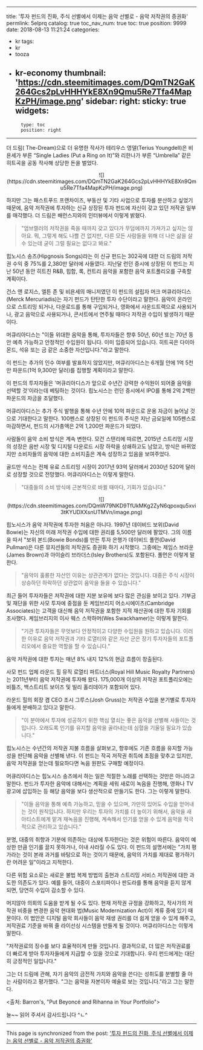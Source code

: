 
---
title: '투자 펀드의 진화, 주식 선별에서 이제는 음악 선별로 - 음악 저작권의 증권화'
permlink: 5elprq
catalog: true
toc_nav_num: true
toc: true
position: 9999
date: 2018-08-13 11:21:24
categories:
- kr
tags:
- kr
- tooza
- kr-economy
thumbnail: 'https://cdn.steemitimages.com/DQmTN2GaK264Gcs2pLvHHHYkE8Xn9Qmu5Re7Tfa4MapKzPH/image.png'
sidebar:
    right:
        sticky: true
widgets:
    -
        type: toc
        position: right
---


더 드림( The-Dream)으로 더 유명한 작사가 테리우스 영델(Terius Youngdell)은 비욘세가 부른 “Single Ladies (Put a Ring on It)”와 리한나가 부른 “Umbrella” 같은 히트곡을 공동 작사해 상당한 돈을 벌었다. 

<center>
![](https://cdn.steemitimages.com/DQmTN2GaK264Gcs2pLvHHHYkE8Xn9Qmu5Re7Tfa4MapKzPH/image.png)
</center>

하지만 그는 패스트푸드 프랜차이즈, 부동산 및 기타 사업으로 투자를 분산하고 싶었기 때문에, 음악 저작권에 투자하는 신규 상장된 투자 펀드에 자신이 갖고 있던 저작권 일부를 매각했다. 더 드림은 배런스지와의 인터뷰에서 이렇게 밝혔다. 

> "엄브렐러의 저작권을 죽을 때까지 갖고 있다가 무덤에까지 가져가고 싶지는 않아요. 뭐, 그렇게 해도 나쁠 건 없지만, 다른 모든 사람들을 위해 더 나은 삶을 살 수 있는데 굳이 그럴 필요는 없다고 봐요." 

힙노시스 송즈(Hipgnosis Songs)라는 이 신규 펀드는 302곡에 대한 더 드림의 저작권 수익 중 75%를 2,380만 달러에 사들였다. 지난달 런던 증시에 상장된 이 펀드는 지난 50년 동안 히트친 R&B, 힙합, 록, 컨트리 음악을 포함한 음악 포트폴리오를 구축할 계획이다.  

건스 앤 로지스, 엘튼 존 및 비욘세의 매니저였던 이 펀드의 설립자 머크 머큐리아디스(Merck Mercuriadis)는 자기 펀드가 탄탄한 투자 수단이라고 말한다. 음악이 온라인으로 스트리밍 되거나, 다운로드를 통해 구입되거나, 영화에서 사운드트랙으로 사용되거나, 광고 음악으로 사용되거나, 콘서트에서 연주될 때마다 저작권 수입이 발생하기 때문이다.  

머큐리아디스는 "이들 위대한 음악을 통해, 투자자들은 향후 50년, 60년 또는 70년 동안 예측 가능하고 안정적인 수입원이 됩니다. 이미 입증되어 있습니다. 히트곡은 다이아몬드, 석유 또는 금 같은 소중한 자산입니다."라고 말한다.  

이 펀드는 추가의 인수 여부를 발표하지 않았지만, 머큐리아디스는 6개월 안에 1억 5천만 파운드(1억 9,300만 달러)를 집행할 계획이라고 말한다. 

이 펀드의 투자자들은 '머큐리아디스가 앞으로 수년간 강력한 수익원이 되어줄 음악을 선택할 것'이라는데 베팅하는 것이다. 힙노시스는 런던 증시에서 IPO를 통해 2억 2백만 파운드의 자금을 조달했다.  

머큐리아디스는 추가 주식 발행을 통해 수년 안에 10억 파운드로 운용 자금이 늘어날 것으로 기대한다고 말한다. 100펜스로 상장된 이 펀드의 주식은 지난 금요일에 105펜스로 마감하면서, 펀드의 시가총액은 2억 1,200만 파운드가 되었다. 

사람들이 음악 소비 방식은 계속 변한다. 모건 스탠리에 따르면, 2015년 스트리밍 시장의 성장은 음반 시장 및 디지털 다운로드 시장 하락을 상쇄하고도 남았고, 방식은 바뀌었지만 소비자들의 음악에 대한 소비지출은 계속 성장하고 있음을 보여주었다.  

골드만 삭스는 전체 유료 스트리밍 시장이 2017년 93억 달러에서 2030년 520억 달러로 성장할 것으로 전망했다. 머큐리아디스는 이렇게 말한다. 

>"대중들의 소비 방식에 근본적으로 바뀔 때마다, 기회가 있습니다."  

<center>
![](https://cdn.steemitimages.com/DQmW79NKD9TfUkMKg2ZyN6qpoxqu5xvi3tKYUDXXsnUTMVn/image.png)
</center>

힙노시스가 음악 저작권에 투자한 처음은 아니다. 1997년 데이비드 보위(David Bowie)는 자신의 미래 저작권 수입에 대한 권리를 5,500만 달러에 팔았다. 그의 이름을 따서 "보위 본드(Bowie Bonds)를 만든 투자 은행가 데이비드 풀먼(David Pullman)은 다른 뮤지션들의 저작권도 증권화 하기 시작했다. 그중에는 제임스 브라운(James Brown)과 아이슬리 브라더스(Isley Brothers)도 포함된다. 풀먼은 이렇게 말한다. 

>"음악이 훌륭한 자산인 이유는 상관관계가 없다는 것입니다. 대중은 주식 시장이 상승하던 하락하던 상관없이 음악을 들을 수 있습니다." 

최근 들어 투자자들은 저작권에 대한 지분 보유에 보다 많은 관심을 보이고 있다. 기부금 및 재단을 위한 사모 투자에 중점을 둔 케임브리지 어소시에이츠(Cambridge Associates)는 고객을 대신해 음악 저작권을 포함한 지적 재산권에 대한 투자 기회를 조사했다. 케임브리지의 이사 웨스 스왁하머(Wes Swackhamer)는 이렇게 말한다. 

>"기관 투자자들은 무엇보다 안정적이고 다양한 수입원을 원하고 있습니다. 이러한 이유로 음악 저작권과 기타 로열티와 같은 자산 군은 장기 투자자들의 포트폴리오에서 중요한 역할을 할 수 있습니다." 

음악 저작권에 대한 투자는 매년 8% 내지 12%의 현금 흐름이 창출된다. 

사모 펀드 업체 라운드 힐 뮤직 로열티 파트너스(Royal Hill Music Royalty Partners)는 2011년부터 음악 저작권에 투자해 왔다. 175,000개 이상의 저작권 포트폴리오에는 비틀즈, 백스트리트 보이즈 및 빌리 홀리데이가 포함되어 있다. 

라운드 힐의 회장 겸 CEO 조시 그루스(Josh Gruss)는 저작권 수입을 분기별로 투자자들에게 분배하고 있다고 말한다.  

>"이 분야에서 투자에 성공하기 위한 핵심 열쇠는 좋은 음악을 선별해 사들이는 것입니다. 오래도록 인기를 유지할 음악을 골라내는데 심혈을 기울일 필요가 있습니다."  

힙노시스는 수년간의 저작권 지불 흐름을 살펴보고, 향후에도 기존 흐름을 유지할 가능성을 판단해 음악을 선별해 낸다. 이 펀드는 작곡 저작권 취득에 초점을 맞추고 있지만, 음악 저작권을 얻는데 필요하다면 녹음 원판도 구매할 예정이다. 

머큐리아디스는 힙노시스 송즈에서 하는 일은 적절한 노래를 선택하는 것만은 아니라고 말한다. 펀드가 투자한 음악에 대해서는 계획을 세워 새로이 녹음을 진행해, 영화나 TV 광고에 삽입하는 등 해당 음악을 보다 생산적으로 만들기도 한다. 그는 이렇게 말한다. 

>"이들 음악을 통해 예측 가능하고, 믿을 수 있으며, 가만히 있어도 수입을 얻어내는 것이 원칙입니다. 하지만 우리는 투자의 가치를 더 높이기 위해서, 음악을 새 아티스트에게 맡겨 재녹음을 진행해, 계속해서 인기를 얻을 수 있게 음악을 적극적으로 관리하고 있습니다." 

분명, 대중의 취향과 기분에 의존하는 대상에 투자한다는 것은 위험이 따른다. 음악이 예상한 만큼 인기를 끌지 못하거나, 이내 사라질 수도 있다. 이 펀드의 설명서에는 "가치 평가라는 것이 본래 과거를 바탕으로 하는 것이기 때문에, 음악의 가치를 제대로 평가하기란 어려운 일"이라고 지적한다. 

다른 위험 요소로는 새로운 불법 복제 방법의 출현과 스트리밍 서비스 저작권에 대한 과도한 의존도가 있다. 예를 들어, 대중이 스포티파이나 판도라를 통해 음악을 듣지 않게 되면, 당연히 수입이 감소할 수 있다.  

머지않아 의회의 도움을 받게 될 수도 있다. 현재 저작권 규정을 강화하고, 작사가의 저작권 비중을 변경한  음악 현대화 법(Music Modernization Act)이 계류 중에 있기 때문이다. 이 법안은 디지털 음악 회사들이 음악 재생 권리를 더 쉽게 얻을 수 있게 해주고, 저작권료 기준을 바꿔 줄 라이선싱 시스템을 만들게 될 것이다. 머큐리아디스는 이렇게 말한다. 

"저작권료의 징수를 보다 효율적이게 만들 것입니다. 결과적으로, 더 많은 저작권료를  더 빠르게 받아 투자자들에게 지급할 수 있을 것으로 기대합니다. 우리 펀드에게는 대단히 긍정적인 일입니다." 

그는 더 드림에 관해, 자기 음악의 금전적 가치와 음악을 쓴다는 성취도를 분별할 줄  아는 사람이라고 평가했다. "그는 음악을 자본이자 예술로 보는 것입니다."라고 그는 말한다.  

<출처: Barron's, "Put Beyoncé and Rihanna in Your Portfolio"> 

늘~~ 읽어 주셔서 감사드립니다 ^ㄴ^

- - -

This page is synchronized from the post: ['투자 펀드의 진화, 주식 선별에서 이제는 음악 선별로 - 음악 저작권의 증권화'](https://steemit.com/@pius.pius/5elprq)
